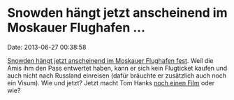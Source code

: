 Snowden hängt jetzt anscheinend im Moskauer Flughafen \...
==========================================================

Date: 2013-06-27 00:38:58

[Snowden hängt jetzt anscheinend im Moskauer Flughafen
fest](http://rt.com/news/snowden-terminal-passport-stuck-265/). Weil die
Amis ihm den Pass entwertet haben, kann er sich kein Flugticket kaufen
und auch nicht nach Russland einreisen (dafür bräuchte er zusätzlich
auch noch ein Visum). Wie und jetzt? Jetzt macht Tom Hanks [noch einen
Film](http://en.wikipedia.org/wiki/The_Terminal) oder wie?
